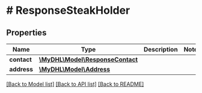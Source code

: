 # # ResponseSteakHolder

## Properties

Name | Type | Description | Notes
------------ | ------------- | ------------- | -------------
**contact** | [**\MyDHL\Model\ResponseContact**](ResponseContact.md) |  |
**address** | [**\MyDHL\Model\Address**](Address.md) |  |

[[Back to Model list]](../../README.md#models) [[Back to API list]](../../README.md#endpoints) [[Back to README]](../../README.md)
